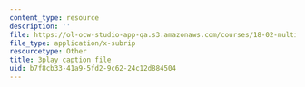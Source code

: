 ```yaml
---
content_type: resource
description: ''
file: https://ol-ocw-studio-app-qa.s3.amazonaws.com/courses/18-02-multivariable-calculus-fall-2007/b7f8cb3341a95fd29c6224c12d884504_PnPIqh7Frlw.vtt
file_type: application/x-subrip
resourcetype: Other
title: 3play caption file
uid: b7f8cb33-41a9-5fd2-9c62-24c12d884504
---
```

